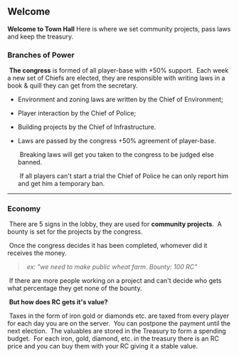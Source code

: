 

## Welcome

**Welcome to Town Hall**
Here is where we set community projects, pass laws and keep the treasury.

### Branches of Power

​	**The congress** is formed of all player-base with +50% support.
​	Each week a new set of Chiefs are elected, they are responsible with writing laws in a book & quill they can get from the secretary.

- Environment and zoning laws are written by the Chief of Environment;

- Player interaction by the Chief of Police;

- Building projects by the Chief of Infrastructure.

- Laws are passed by the congress +50% agreement of player-base.
  ​	

  ​	Breaking laws will get you taken to the congress to be judged else banned.

  ​	If all players can't start a trial the Chief of Police he can only report him and get him a temporary ban.


------

### Economy

​	There are 5 signs in the lobby, they are used for **community projects**.
​	A bounty is set for the projects by the congress.

​	Once the congress decides it has been completed, whomever did it receives the money.
> ​	*ex: "we need to make public wheat farm. Bounty: 100 RC"*

​	If there are more people working on a project and can't decide who gets what percentage they get none of the bounty.

​	**But how does RC gets it's value?**

​	Taxes in the form of iron gold or diamonds etc. are taxed from every player for each day you are on the server. 
​	You can postpone the payment until the next election.
​	The valuables are stored in the Treasury to form a spending budget.
​	For each iron, gold, diamond, etc. in the treasury there is an RC price and you can buy them with your RC giving it a stable value.
